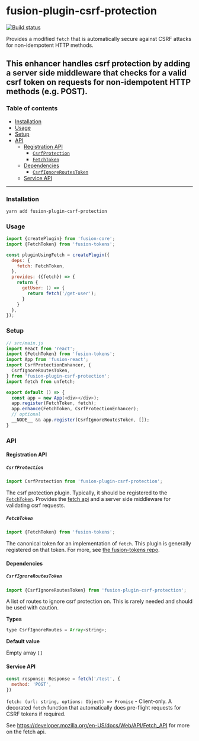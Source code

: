 # fusion-plugin-csrf-protection

[![Build status](https://badge.buildkite.com/7a82192275779f6a8ba81f7d4a1b0d294256838faa1dfdf080.svg?branch=master)](https://buildkite.com/uberopensource/fusionjs)

Provides a modified `fetch` that is automatically secure against CSRF attacks for non-idempotent HTTP methods.

This enhancer handles csrf protection by adding a server side middleware that checks for a valid csrf token on
requests for non-idempotent HTTP methods (e.g. POST).
---

### Table of contents

* [Installation](#installation)
* [Usage](#usage)
* [Setup](#setup)
* [API](#api)
  * [Registration API](#registration-api)
    * [`CsrfProtection`](#csrfprotection)
    * [`FetchToken`](#fetchtoken)
  * [Dependencies](#dependencies)
    * [`CsrfIgnoreRoutesToken`](#csrfignoreroutestoken)
  * [Service API](#service-api)

---

### Installation

```sh
yarn add fusion-plugin-csrf-protection
```

### Usage

```js
import {createPlugin} from 'fusion-core';
import {FetchToken} from 'fusion-tokens';

const pluginUsingFetch = createPlugin({
  deps: {
    fetch: FetchToken,
  },
  provides: ({fetch}) => {
    return {
      getUser: () => {
        return fetch('/get-user');
      }
    }
  },
});
```

### Setup

```js
// src/main.js
import React from 'react';
import {FetchToken} from 'fusion-tokens';
import App from 'fusion-react';
import CsrfProtectionEnhancer, {
  CsrfIgnoreRoutesToken,
} from 'fusion-plugin-csrf-protection';
import fetch from unfetch;

export default () => {
  const app = new App(<div></div>);
  app.register(FetchToken, fetch);
  app.enhance(FetchToken, CsrfProtectionEnhancer);
  // optional
  __NODE__ && app.register(CsrfIgnoreRoutesToken, []);
}
```

### API

#### Registration API

##### `CsrfProtection`

```js
import CsrfProtection from 'fusion-plugin-csrf-protection';
```

The csrf protection plugin. Typically, it should be registered to the [`FetchToken`](#fetchtoken). Provides the [fetch api](#service-api) and
a server side middleware for validating csrf requests.

##### `FetchToken`

```js
import {FetchToken} from 'fusion-tokens';
```
The canonical token for an implementation of `fetch`. This plugin is generally registered on that token.
For more, see [the fusion-tokens repo](https://github.com/fusionjs/fusionjs/tree/master/fusion-tokens#fetchtoken).

#### Dependencies

##### `CsrfIgnoreRoutesToken`

```js
import {CsrfIgnoreRoutesToken} from 'fusion-plugin-csrf-protection';
```

A list of routes to ignore csrf protection on. This is rarely needed and should be used with caution.

**Types**

```js
type CsrfIgnoreRoutes = Array<string>;
```

**Default value**

Empty array `[]`

#### Service API

```js
const response: Response = fetch('/test', {
  method: 'POST',
})
```

`fetch: (url: string, options: Object) => Promise` - Client-only. A decorated `fetch` function that automatically does pre-flight requests for CSRF tokens if required.

See https://developer.mozilla.org/en-US/docs/Web/API/Fetch_API for more on the fetch api.
